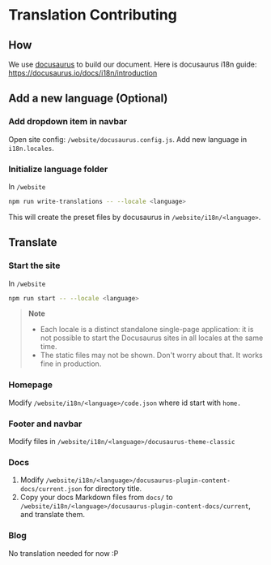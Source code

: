 # Translation Contributing

## How

We use [docusaurus](https://docusaurus.io/) to build our document. Here is docusaurus i18n guide: <https://docusaurus.io/docs/i18n/introduction>

## Add a new language (Optional)

### Add dropdown item in navbar

Open site config: `/website/docusaurus.config.js`. Add new language in `i18n.locales`.

### Initialize language folder

In `/website`

```sh
npm run write-translations -- --locale <language>
```

This will create the preset files by docusaurus in `/website/i18n/<language>`.

## Translate

### Start the site

In `/website`

```sh
npm run start -- --locale <language>
```

> **Note**
>
> - Each locale is a distinct standalone single-page application: it is not possible to start the Docusaurus sites in all locales at the same time.
> - The static files may not be shown. Don't worry about that. It works fine in production.

### Homepage

Modify `/website/i18n/<language>/code.json` where id start with `home.`

### Footer and navbar

Modify files in `/website/i18n/<language>/docusaurus-theme-classic`

### Docs

1. Modify `/website/i18n/<language>/docusaurus-plugin-content-docs/current.json` for directory title.
2. Copy your docs Markdown files from `docs/` to `/website/i18n/<language>/docusaurus-plugin-content-docs/current`, and translate them.

### Blog

No translation needed for now :P
